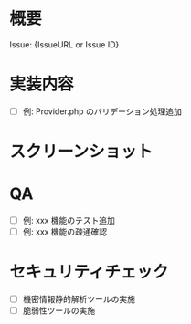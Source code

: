 # 概要
<!-- 当プルリクエストの概要を記載してください。 -->
Issue: {IssueURL or Issue ID}

# 実装内容
<!-- 当プルリクエストの実装内容を記載してください。 -->
- [ ] 例: Provider.php のバリデーション処理追加

# スクリーンショット
<!-- 当プルリクエストでスクリーンショットが必要な場合記述してください。必須ではありません。 -->

# QA
- [ ] 例: xxx 機能のテスト追加
- [ ] 例: xxx 機能の疎通確認

# セキュリティチェック
- [ ] 機密情報静的解析ツールの実施
- [ ] 脆弱性ツールの実施
